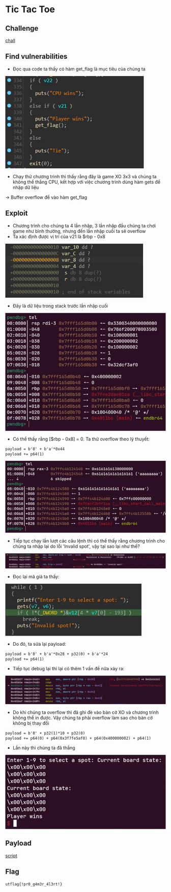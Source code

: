 # Tic Tac Toe
## Challenge
[chall](tictactoe)
## Find vulnerabilities
- Đọc qua code ta thấy có hàm get_flag là mục tiêu của chúng ta

![alt text](../image/image-1.png)
- Chạy thử chương trình thì thấy rằng đây là game XO 3x3 và chúng ta không thể thắng CPU, kết hợp với việc chương trình dùng hàm gets để nhập dữ liệu

-> Buffer overflow để vào hàm get_flag
## Exploit
- Chương trình cho chúng ta 4 lần nhập, 3 lần nhập đầu chúng ta chơi game như bình thường, nhưng đến lần nhập cuối ta sẽ overflow
- Ta xác định được vị trí của v21 là $rbp - 0x8

![alt text](../image/image-2.png)
- Đây là dữ liệu trong stack trước lần nhập cuối

![alt text](../image/image-3.png)
- Có thể thấy rằng [$rbp - 0x8] = 0. Ta thử overflow theo lý thuyết:
```python3
payload = b'8' + b'a'*0x44
payload += p64(1)
```

![alt text](../image/image-4.png)
- Tiếp tục chạy lần lượt các câu lệnh thì có thể thấy rằng chương trình cho chúng ta nhập lại do lỗi 'Invalid spot', vậy tại sao lại như thế?

![alt text](../image/image-5.png)
- Đọc lại mã giả ta thấy:

![alt text](../image/image-6.png)
- Do đó, ta sửa lại payload:
```python3
payload = b'8' + b'a'*0x28 + p32(0) + b'a'*24
payload += p64(1)
```
- Tiếp tục debug lại thì lại có thêm 1 vấn đề nữa xảy ra:

![alt text](../image/image-7.png)
- Do khi chúng ta overflow thì đã ghi đè vào bàn cờ XO và chương trình không thể in được. Vậy chúng ta phải overflow làm sao cho bàn cờ không bị thay đổi
```python3
payload = b'8' + p32(1)*10 + p32(0)
payload += p64(0) + p64(0x3f7fe5af0) + p64(0x400000002) + p64(1)
```
- Lần này thì chúng ta đã thắng

![alt text](../image/image-8.png)
## Payload 
[script](solve.py)
## Flag
```utflag{!pr0_g4m3r_4l3rt!}```